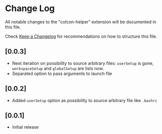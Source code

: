 # Change Log

All notable changes to the "colcon-helper" extension will be documented in this file.

Check [Keep a Changelog](http://keepachangelog.com/) for recommendations on how to structure this file.

## [0.0.3]

- Next iteration on possibility to source arbitrary files: `userSetup` is gone,
`workspaceSetup` and `globalSetup` are lists now.
- Separated option to pass arguments to launch file

## [0.0.2]

- Added `userSetup` option as possibility to source arbitrary file like `.bashrc`

## [0.0.1]

- Initial release
